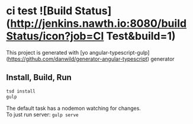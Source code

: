 # ci test ![Build Status](http://jenkins.nawth.io:8080/buildStatus/icon?job=CI Test&build=1)

This project is generated with [yo angular-typescript-gulp] (https://github.com/danwild/generator-angular-typescript)
generator

## Install, Build, Run

```bash
tsd install
gulp
```

The default task has a nodemon watching for changes.<br/>
To just run server: `gulp serve`